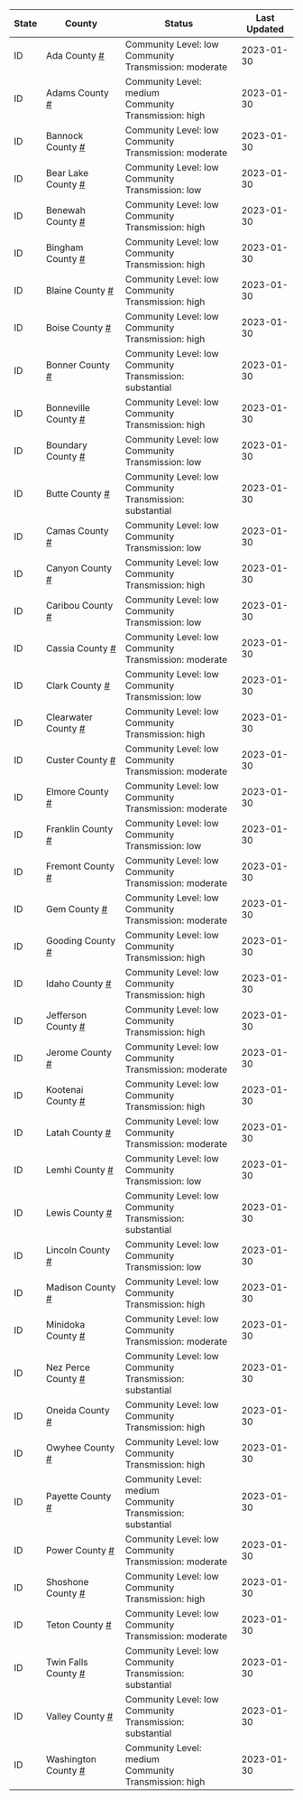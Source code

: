 State | County | Status | Last Updated
--- | --- | --- | --- 
ID | Ada County <a href="#ada_county">#</a> | <a name="ada_county"></a>Community Level: low<br/>Community Transmission: moderate | 2023-01-30
ID | Adams County <a href="#adams_county">#</a> | <a name="adams_county"></a>Community Level: medium<br/>Community Transmission: high | 2023-01-30
ID | Bannock County <a href="#bannock_county">#</a> | <a name="bannock_county"></a>Community Level: low<br/>Community Transmission: moderate | 2023-01-30
ID | Bear Lake County <a href="#bear_lake_county">#</a> | <a name="bear_lake_county"></a>Community Level: low<br/>Community Transmission: low | 2023-01-30
ID | Benewah County <a href="#benewah_county">#</a> | <a name="benewah_county"></a>Community Level: low<br/>Community Transmission: high | 2023-01-30
ID | Bingham County <a href="#bingham_county">#</a> | <a name="bingham_county"></a>Community Level: low<br/>Community Transmission: high | 2023-01-30
ID | Blaine County <a href="#blaine_county">#</a> | <a name="blaine_county"></a>Community Level: low<br/>Community Transmission: high | 2023-01-30
ID | Boise County <a href="#boise_county">#</a> | <a name="boise_county"></a>Community Level: low<br/>Community Transmission: high | 2023-01-30
ID | Bonner County <a href="#bonner_county">#</a> | <a name="bonner_county"></a>Community Level: low<br/>Community Transmission: substantial | 2023-01-30
ID | Bonneville County <a href="#bonneville_county">#</a> | <a name="bonneville_county"></a>Community Level: low<br/>Community Transmission: high | 2023-01-30
ID | Boundary County <a href="#boundary_county">#</a> | <a name="boundary_county"></a>Community Level: low<br/>Community Transmission: low | 2023-01-30
ID | Butte County <a href="#butte_county">#</a> | <a name="butte_county"></a>Community Level: low<br/>Community Transmission: substantial | 2023-01-30
ID | Camas County <a href="#camas_county">#</a> | <a name="camas_county"></a>Community Level: low<br/>Community Transmission: low | 2023-01-30
ID | Canyon County <a href="#canyon_county">#</a> | <a name="canyon_county"></a>Community Level: low<br/>Community Transmission: high | 2023-01-30
ID | Caribou County <a href="#caribou_county">#</a> | <a name="caribou_county"></a>Community Level: low<br/>Community Transmission: low | 2023-01-30
ID | Cassia County <a href="#cassia_county">#</a> | <a name="cassia_county"></a>Community Level: low<br/>Community Transmission: moderate | 2023-01-30
ID | Clark County <a href="#clark_county">#</a> | <a name="clark_county"></a>Community Level: low<br/>Community Transmission: low | 2023-01-30
ID | Clearwater County <a href="#clearwater_county">#</a> | <a name="clearwater_county"></a>Community Level: low<br/>Community Transmission: high | 2023-01-30
ID | Custer County <a href="#custer_county">#</a> | <a name="custer_county"></a>Community Level: low<br/>Community Transmission: moderate | 2023-01-30
ID | Elmore County <a href="#elmore_county">#</a> | <a name="elmore_county"></a>Community Level: low<br/>Community Transmission: moderate | 2023-01-30
ID | Franklin County <a href="#franklin_county">#</a> | <a name="franklin_county"></a>Community Level: low<br/>Community Transmission: low | 2023-01-30
ID | Fremont County <a href="#fremont_county">#</a> | <a name="fremont_county"></a>Community Level: low<br/>Community Transmission: moderate | 2023-01-30
ID | Gem County <a href="#gem_county">#</a> | <a name="gem_county"></a>Community Level: low<br/>Community Transmission: moderate | 2023-01-30
ID | Gooding County <a href="#gooding_county">#</a> | <a name="gooding_county"></a>Community Level: low<br/>Community Transmission: high | 2023-01-30
ID | Idaho County <a href="#idaho_county">#</a> | <a name="idaho_county"></a>Community Level: low<br/>Community Transmission: high | 2023-01-30
ID | Jefferson County <a href="#jefferson_county">#</a> | <a name="jefferson_county"></a>Community Level: low<br/>Community Transmission: high | 2023-01-30
ID | Jerome County <a href="#jerome_county">#</a> | <a name="jerome_county"></a>Community Level: low<br/>Community Transmission: moderate | 2023-01-30
ID | Kootenai County <a href="#kootenai_county">#</a> | <a name="kootenai_county"></a>Community Level: low<br/>Community Transmission: high | 2023-01-30
ID | Latah County <a href="#latah_county">#</a> | <a name="latah_county"></a>Community Level: low<br/>Community Transmission: moderate | 2023-01-30
ID | Lemhi County <a href="#lemhi_county">#</a> | <a name="lemhi_county"></a>Community Level: low<br/>Community Transmission: low | 2023-01-30
ID | Lewis County <a href="#lewis_county">#</a> | <a name="lewis_county"></a>Community Level: low<br/>Community Transmission: substantial | 2023-01-30
ID | Lincoln County <a href="#lincoln_county">#</a> | <a name="lincoln_county"></a>Community Level: low<br/>Community Transmission: low | 2023-01-30
ID | Madison County <a href="#madison_county">#</a> | <a name="madison_county"></a>Community Level: low<br/>Community Transmission: high | 2023-01-30
ID | Minidoka County <a href="#minidoka_county">#</a> | <a name="minidoka_county"></a>Community Level: low<br/>Community Transmission: moderate | 2023-01-30
ID | Nez Perce County <a href="#nez_perce_county">#</a> | <a name="nez_perce_county"></a>Community Level: low<br/>Community Transmission: substantial | 2023-01-30
ID | Oneida County <a href="#oneida_county">#</a> | <a name="oneida_county"></a>Community Level: low<br/>Community Transmission: high | 2023-01-30
ID | Owyhee County <a href="#owyhee_county">#</a> | <a name="owyhee_county"></a>Community Level: low<br/>Community Transmission: high | 2023-01-30
ID | Payette County <a href="#payette_county">#</a> | <a name="payette_county"></a>Community Level: medium<br/>Community Transmission: substantial | 2023-01-30
ID | Power County <a href="#power_county">#</a> | <a name="power_county"></a>Community Level: low<br/>Community Transmission: moderate | 2023-01-30
ID | Shoshone County <a href="#shoshone_county">#</a> | <a name="shoshone_county"></a>Community Level: low<br/>Community Transmission: high | 2023-01-30
ID | Teton County <a href="#teton_county">#</a> | <a name="teton_county"></a>Community Level: low<br/>Community Transmission: moderate | 2023-01-30
ID | Twin Falls County <a href="#twin_falls_county">#</a> | <a name="twin_falls_county"></a>Community Level: low<br/>Community Transmission: substantial | 2023-01-30
ID | Valley County <a href="#valley_county">#</a> | <a name="valley_county"></a>Community Level: low<br/>Community Transmission: substantial | 2023-01-30
ID | Washington County <a href="#washington_county">#</a> | <a name="washington_county"></a>Community Level: medium<br/>Community Transmission: high | 2023-01-30
